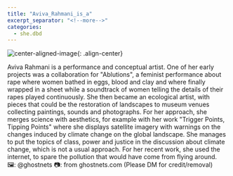 ```yaml
---
title: "Aviva_Rahmani_is_a"
excerpt_separator: "<!--more-->"
categories:
  - she.dbd
---
```



![center-aligned-image](https://cdn.pixabay.com/photo/2020/10/26/16/56/man-5687861_1280.png){: .align-center}


Aviva Rahmani is a performance and conceptual artist. One of her early projects was a collaboration for "Ablutions", a feminist performance about rape where women bathed in eggs, blood and clay and where finally wrapped in a sheet while a soundtrack of women telling the details of their rapes played continuously. She then became an ecological artist, with pieces that could be the restoration of landscapes to museum venues collecting paintings, sounds and photographs. For her approach, she merges science with aesthetics, for example with her work "Trigger Points, Tipping Points" where she displays satellite imagery with warnings on the changes induced by climate change on the global landscape. She manages to put the topics of class, power and justice in the discussion about climate change, which is not a usual approach. For her recent work, she used the internet, to spare the pollution that would have come from flying around.⁠
⁠
🖼️: @ghostnets⁠
📷: from ghostnets.com⁠
(Please DM for credit/removal)⁠
